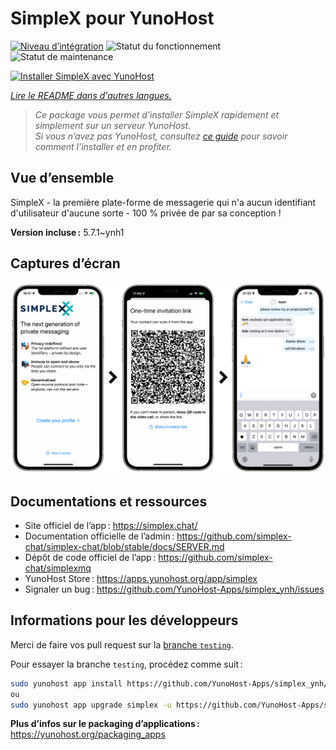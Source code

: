 <!--
Nota bene : ce README est automatiquement généré par <https://github.com/YunoHost/apps/tree/master/tools/readme_generator>
Il NE doit PAS être modifié à la main.
-->

# SimpleX pour YunoHost

[![Niveau d’intégration](https://dash.yunohost.org/integration/simplex.svg)](https://dash.yunohost.org/appci/app/simplex) ![Statut du fonctionnement](https://ci-apps.yunohost.org/ci/badges/simplex.status.svg) ![Statut de maintenance](https://ci-apps.yunohost.org/ci/badges/simplex.maintain.svg)

[![Installer SimpleX avec YunoHost](https://install-app.yunohost.org/install-with-yunohost.svg)](https://install-app.yunohost.org/?app=simplex)

*[Lire le README dans d'autres langues.](./ALL_README.md)*

> *Ce package vous permet d’installer SimpleX rapidement et simplement sur un serveur YunoHost.*  
> *Si vous n’avez pas YunoHost, consultez [ce guide](https://yunohost.org/install) pour savoir comment l’installer et en profiter.*

## Vue d’ensemble

SimpleX - la première plate-forme de messagerie qui n'a aucun identifiant d'utilisateur d'aucune sorte - 100 % privée de par sa conception !

**Version incluse :** 5.7.1~ynh1

## Captures d’écran

![Capture d’écran de SimpleX](./doc/screenshots/conversation.png)

## Documentations et ressources

- Site officiel de l’app : <https://simplex.chat/>
- Documentation officielle de l’admin : <https://github.com/simplex-chat/simplex-chat/blob/stable/docs/SERVER.md>
- Dépôt de code officiel de l’app : <https://github.com/simplex-chat/simplexmq>
- YunoHost Store : <https://apps.yunohost.org/app/simplex>
- Signaler un bug : <https://github.com/YunoHost-Apps/simplex_ynh/issues>

## Informations pour les développeurs

Merci de faire vos pull request sur la [branche `testing`](https://github.com/YunoHost-Apps/simplex_ynh/tree/testing).

Pour essayer la branche `testing`, procédez comme suit :

```bash
sudo yunohost app install https://github.com/YunoHost-Apps/simplex_ynh/tree/testing --debug
ou
sudo yunohost app upgrade simplex -u https://github.com/YunoHost-Apps/simplex_ynh/tree/testing --debug
```

**Plus d’infos sur le packaging d’applications :** <https://yunohost.org/packaging_apps>

